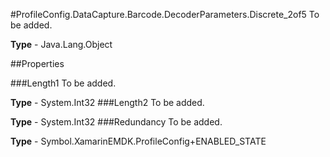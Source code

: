 #ProfileConfig.DataCapture.Barcode.DecoderParameters.Discrete_2of5
To be added.

**Type** - Java.Lang.Object

##Properties

###Length1
To be added.

**Type** - System.Int32
###Length2
To be added.

**Type** - System.Int32
###Redundancy
To be added.

**Type** - Symbol.XamarinEMDK.ProfileConfig+ENABLED_STATE


